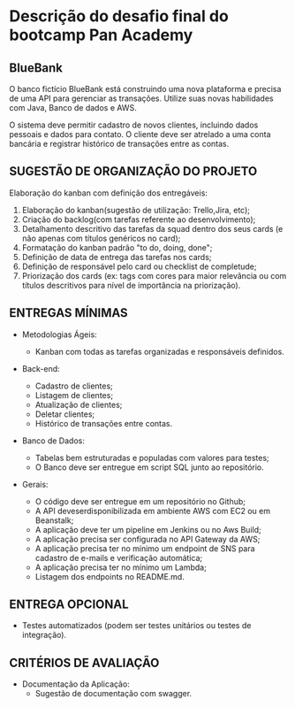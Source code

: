 # Descrição do desafio final do bootcamp Pan Academy

## BlueBank

O banco fictício BlueBank está construindo uma nova plataforma e precisa de uma API para gerenciar as transações. Utilize suas novas habilidades com Java, Banco
de dados e AWS.

O sistema deve permitir cadastro de novos clientes, incluindo dados pessoais e dados para contato. O cliente deve ser atrelado a uma conta bancária e registrar histórico de transações entre as contas.

## SUGESTÃO DE ORGANIZAÇÃO DO PROJETO

Elaboração do kanban com definição dos entregáveis:

1. Elaboração do kanban(sugestão de utilização: Trello,Jira, etc);
2. Criação do backlog(com tarefas referente ao desenvolvimento);
3. Detalhamento descritivo das tarefas da squad dentro dos seus cards (e não apenas com títulos genéricos no card);
4. Formatação do kanban padrão "to do, doing, done";
5. Definição de data de entrega das tarefas nos cards;
6. Definição de responsável pelo card ou checklist de completude;
7. Priorização dos cards (ex: tags com cores para maior relevância ou com títulos descritivos para nível de importância na priorização).

## ENTREGAS MÍNIMAS

- Metodologias Ágeis:
  - Kanban com todas as tarefas organizadas e responsáveis definidos.

- Back-end:
  - Cadastro de clientes;
  - Listagem de clientes;
  - Atualização de clientes;
  - Deletar clientes;
  - Histórico de transações entre contas.

- Banco de Dados:
  - Tabelas bem estruturadas e populadas com valores para testes;
  - O Banco deve ser entregue em script SQL junto ao repositório.

- Gerais:
  - O código deve ser entregue em um repositório no Github;
  - A API deveserdisponibilizada em ambiente AWS com EC2 ou em Beanstalk;
  - A aplicação deve ter um pipeline em Jenkins ou no Aws Build;
  - A aplicação precisa ser configurada no API Gateway da AWS;
  - A aplicação precisa ter no mínimo um endpoint de SNS para cadastro de e-mails e verificação automática;
  - A aplicação precisa ter no mínimo um Lambda;
  - Listagem dos endpoints no README.md.

## ENTREGA OPCIONAL

- Testes automatizados (podem ser testes unitários ou testes de integração).

## CRITÉRIOS DE AVALIAÇÃO

- Documentação da Aplicação:
  - Sugestão de documentação com swagger.
